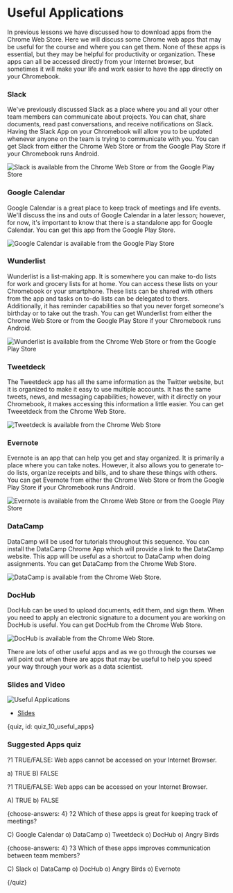 # Useful Applications

In previous lessons we have discussed how to download apps from the Chrome Web Store. Here we will discuss some Chrome web apps that may be useful for the course and where you can get them. None of these apps is essential, but they may be helpful for productivity or organization. These apps can all be accessed directly from your Internet browser, but sometimes it will make your life and work easier to have the app directly on your Chromebook. 


### Slack

We've previously discussed Slack as a place where you and all your other team members can communicate about projects. You can chat, share documents, read past conversations, and receive notifications on Slack. Having the Slack App on your Chromebook will allow you to be updated whenever anyone on the team is trying to communicate with you. You can get Slack from either the Chrome Web Store or from the Google Play Store if your Chromebook runs Android. 

![Slack is available from the Chrome Web Store or from the Google Play Store](images/10_useful_apps/10_chromebookintro_useful_apps-1.png)


### Google Calendar

Google Calendar is a great place to keep track of meetings and life events. We'll discuss the ins and outs of Google Calendar in a later lesson; however, for now, it's important to know that there is a standalone app for Google Calendar. You can get this app from the Google Play Store.

![Google Calendar is available from the Google Play Store](images/10_useful_apps/10_chromebookintro_useful_apps-2.png)


### Wunderlist

Wunderlist is a list-making app. It is somewhere you can make to-do lists for work and grocery lists for at home. You can access these lists on your Chromebook or your smartphone. These lists can be shared with others from the app and tasks on to-do lists can be delegated to thers. Additionally, it has reminder capabilities so that you never forget someone's birthday or to take out the trash. You can get Wunderlist from either the Chrome Web Store or from the Google Play Store if your Chromebook runs Android. 

![Wunderlist is available from the Chrome Web Store or from the Google Play Store](images/10_useful_apps/10_chromebookintro_useful_apps-3.png)

### Tweetdeck

The Tweetdeck app has all the same information as the Twitter website, but it is organized to make it easy to use multiple accounts. It has the same tweets, news, and messaging capabilities; however, with it directly on your Chromebook, it makes accessing this information a little easier. You can get Tweeetdeck from the Chrome Web Store.

![Tweetdeck is available from the Chrome Web Store](images/10_useful_apps/10_chromebookintro_useful_apps-4.png)

### Evernote

Evernote is an app that can help you get and stay organized. It is primarily a place where you can take notes. However, it also allows you to generate to-do lists, organize receipts and bills, and to share these things with others. You can get Evernote from either the Chrome Web Store or from the Google Play Store if your Chromebook runs Android. 

![Evernote is available from the Chrome Web Store or from the Google Play Store](images/10_useful_apps/10_chromebookintro_useful_apps-5.png)



### DataCamp

DataCamp will be used for tutorials throughout this sequence. You can install the DataCamp Chrome App which will provide a link to the DataCamp website. This app will be useful as a shortcut to DataCamp when doing assignments. You can get DataCamp from the Chrome Web Store.

![DataCamp is available from the Chrome Web Store.](images/10_useful_apps/10_chromebookintro_useful_apps-6.png)


### DocHub

DocHub can be used to upload documents, edit them, and sign them. When you need to apply an electronic signature to a document you are working on DocHub is useful. You can get DocHub from the Chrome Web Store.

![DocHub is available from the Chrome Web Store.](images/10_useful_apps/10_chromebookintro_useful_apps-7.png)


There are lots of other useful apps and as we go through the courses we will point out when there are apps that may be useful to help you speed your way through your work as a data scientist. 

### Slides and Video

![Useful Applications](https://www.youtube.com/watch?v=tpJywSx5QFw)

* [Slides](https://docs.google.com/presentation/d/1oEKP1NX1_cjxQj4SQNDknVwDDV8bG3JRkvFxOiLUg3A/edit?usp=sharing)


{quiz, id: quiz_10_useful_apps}

### Suggested Apps quiz

?1 TRUE/FALSE: Web apps cannot be accessed on your Internet Browser.

a) TRUE
B) FALSE

?1 TRUE/FALSE: Web apps can be accessed on your Internet Browser.

A) TRUE
b) FALSE

{choose-answers: 4}
?2 Which of these apps is great for keeping track of meetings?

C) Google Calendar
o) DataCamp
o) Tweetdeck
o) DocHub
o) Angry Birds

{choose-answers: 4}
?3 Which of these apps improves communication between team members?

C) Slack
o) DataCamp
o) DocHub
o) Angry Birds
o) Evernote

{/quiz}

